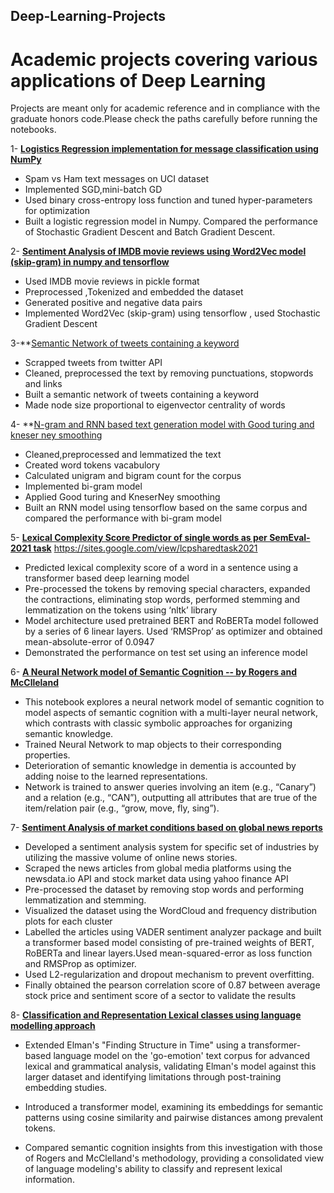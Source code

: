 ## Deep-Learning-Projects

# Academic projects covering various applications of Deep Learning

Projects are meant only for academic reference and in compliance with the graduate honors code.Please check the paths carefully before running the notebooks.

1- **[Logistics Regression implementation for message classification using NumPy](https://github.com/mayank3aj3769/Machine-Learning-Projects/blob/9e7952cbcf416d7dfec519635ae52756dce438a0/Logistic%20Regression%20for%20text%20classification%20in%20Numpy.ipynb)**
   * Spam vs Ham text messages on UCI dataset
   * Implemented SGD,mini-batch GD 
   * Used binary cross-entropy loss function and tuned hyper-parameters for optimization
   * Built a logistic regression model in Numpy. Compared the performance of Stochastic Gradient Descent and Batch Gradient Descent.
   

2- **[Sentiment Analysis of IMDB movie reviews using Word2Vec model (skip-gram) in numpy and tensorflow](https://github.com/mayank3aj3769/Machine-Learning-Projects/blob/9e7952cbcf416d7dfec519635ae52756dce438a0/Logistic%20Regression%20for%20text%20classification%20in%20Numpy.ipynb)**
  * Used IMDB movie reviews in pickle format
  * Preprocessed ,Tokenized and embedded the dataset
  * Generated positive and negative data pairs
  * Implemented Word2Vec (skip-gram) using tensorflow , used Stochastic Gradient Descent
  
3-**[Semantic Network of tweets containing a keyword](https://github.com/mayank3aj3769/Machine-Learning-Projects/blob/0cc2255ca1ef89e030a81906abf47a72deef0176/Semantic%20Network%20based%20on%20tweets%20containing%20a%20keyword.ipynb) 
  * Scrapped tweets from twitter API
  * Cleaned, preprocessed the text by removing punctuations, stopwords and links
  * Built a semantic network of tweets containing a keyword
  * Made node size proportional to eigenvector centrality of words
 
4- **[N-gram and RNN based text generation model with Good turing and kneser ney smoothing](https://github.com/mayank3aj3769/Machine-Learning-Projects/blob/0cc2255ca1ef89e030a81906abf47a72deef0176/N-gram%20and%20RNN%20based%20language%20model%20for%20text%20generation.ipynb)
  * Cleaned,preprocessed and lemmatized the text
  * Created word tokens vacabulory
  * Calculated unigram and bigram count for the corpus
  * Implemented bi-gram model
  * Applied Good turing and KneserNey smoothing
  * Built an RNN model using tensorflow based on the same corpus and compared the performance with bi-gram model 
  
5- **[Lexical Complexity Score Predictor of single words as per SemEval-2021 task](https://github.com/mayank3aj3769/Machine-Learning-Projects/tree/0cc2255ca1ef89e030a81906abf47a72deef0176/Lexical%20Complexity%20Score%20Predictor%20using%20a%20BERT%20Based%20model)** https://sites.google.com/view/lcpsharedtask2021 
  * Predicted lexical complexity score of a word in a sentence using a transformer based deep learning model
  * Pre-processed the tokens by removing special characters, expanded the contractions, eliminating stop words, performed stemming and lemmatization on the tokens using ‘nltk’ library
  * Model architecture used pretrained BERT and RoBERTa model followed by a series of 6 linear layers. Used ‘RMSProp’ as optimizer and obtained mean-absolute-error of 0.0947
  * Demonstrated the performance on test set using an inference model

6- **[A Neural Network model of Semantic Cognition -- by Rogers and McClleland](https://github.com/mayank3aj3769/Machine-Learning-Projects/blob/0cc2255ca1ef89e030a81906abf47a72deef0176/A%20Neural%20Network%20model%20of%20Semantic%20Cognition.ipynb)**
  * This notebook explores a neural network model of semantic cognition to model aspects of semantic cognition with a multi-layer neural network, which contrasts with classic symbolic approaches for organizing semantic knowledge.
  * Trained Neural Network to map objects to their corresponding properties.
  * Deterioration of semantic knowledge in dementia is accounted by adding noise to the learned representations.
  * Network is trained to answer queries involving an item (e.g., “Canary”) and a relation (e.g.,  “CAN”), outputting all attributes that are true of the item/relation pair (e.g., “grow, move, fly, sing”).

7- **[Sentiment Analysis of market conditions based on global news reports](https://github.com/mayank3aj3769/Machine-Learning-Projects/blob/0cc2255ca1ef89e030a81906abf47a72deef0176/Sentiment%20analysis%20of%20IMDB%20reviews%20using%20word2vec%20in%20np%20and%20tf.ipynb)**
  * Developed a sentiment analysis system for specific set of industries by utilizing the massive volume of online news stories.
  * Scraped the news articles from global media platforms using the newsdata.io API and stock market data using yahoo finance API
  * Pre-processed the dataset by removing stop words and performing lemmatization and stemming.
  * Visualized the dataset using the WordCloud and frequency distribution plots for each cluster
  * Labelled the articles using VADER sentiment analyzer package and built a transformer based model consisting of pre-trained      weights of BERT, RoBERTa and linear layers.Used mean-squared-error as loss function and RMSProp as optimizer.
  * Used L2-regularization and dropout mechanism to prevent overfitting.
  * Finally obtained the pearson correlation score of 0.87 between average stock price and  sentiment score of a sector to validate the results 

8- **[Classification and Representation Lexical classes using language modelling approach](https://github.com/mayank3aj3769/Machine-Learning-Projects/blob/0cc2255ca1ef89e030a81906abf47a72deef0176/Classification%20and%20representation%20of%20lexical%20classes%20using%20Language%20Modelling%20approach.ipynb)**

  * Extended Elman's "Finding Structure in Time" using a transformer-based language model on the 'go-emotion' text corpus for advanced lexical and grammatical analysis, validating Elman's model against this larger dataset and identifying limitations through post-training embedding studies.

  * Introduced a transformer model, examining its embeddings for semantic patterns using cosine similarity and pairwise distances among prevalent tokens.

  * Compared semantic cognition insights from this investigation with those of Rogers and McClelland's methodology, providing a consolidated view of language modeling's ability to classify and represent lexical   information.